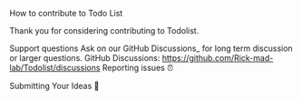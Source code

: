 How to contribute to Todo List

Thank you for considering contributing to Todolist.

Support questions
Ask on our GitHub Discussions_ for long term discussion or larger questions.
GitHub Discussions: https://github.com/Rick-mad-lab/Todolist/discussions
Reporting issues
⏰

Submitting Your Ideas
🚛
